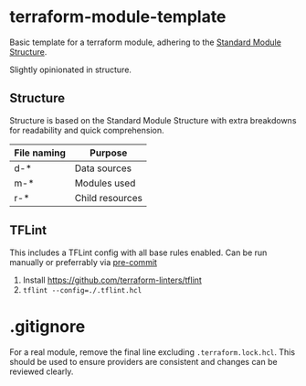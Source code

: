 # terraform-module-template
Basic template for a terraform module, adhering to the [Standard Module Structure](https://developer.hashicorp.com/terraform/language/modules/develop/structure).

Slightly opinionated in structure.

## Structure
Structure is based on the Standard Module Structure with extra breakdowns for readability and quick comprehension.

| File naming | Purpose         |
| ----------- | --------------- |
| d-*         | Data sources    |
| m-*         | Modules used    |
| r-*         | Child resources |


## TFLint
This includes a TFLint config with all base rules enabled. Can be run manually or preferrably via [pre-commit](https://github.com/antonbabenko/pre-commit-terraform)
1. Install https://github.com/terraform-linters/tflint
1. `tflint --config=./.tflint.hcl`

# .gitignore
For a real module, remove the final line excluding `.terraform.lock.hcl`. This should be used to ensure providers are consistent and changes can be reviewed clearly.
